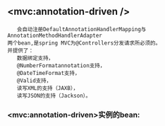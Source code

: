 ## <mvc:annotation-driven />
       会自动注册DefaultAnnotationHandlerMapping与 
    AnnotationMethodHandlerAdapter
    两个bean,是spring MVC为@Controllers分发请求所必须的。
    并提供了：
       数据绑定支持，
       @NumberFormatannotation支持， 
       @DateTimeFormat支持，
       @Valid支持，
       读写XML的支持（JAXB）， 
       读写JSON的支持（Jackson）。

### \<mvc:annotation-driven>实例的bean:
  